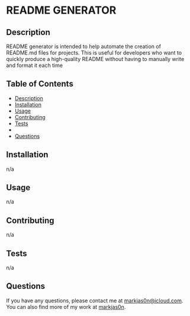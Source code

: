 # README GENERATOR
  
  
  
  ## Description
  README generator is intended to help automate the creation of README.md files for projects. This is useful for developers who want to quickly produce a high-quality README without having to manually write and format it each time
  
  ## Table of Contents
  - [Description](#description)
  - [Installation](#installation)
  - [Usage](#usage)
  - [Contributing](#contributing)
  - [Tests](#tests)
  - 
  - [Questions](#questions)
  
  ## Installation
  n/a
  
  ## Usage
  n/a
  
  ## Contributing
  n/a
  
  ## Tests
  n/a
  
  
  
  ## Questions
  If you have any questions, please contact me at [markjas0n@icloud.com](mailto:markjas0n@icloud.com). You can also find more of my work at [markjas0n](https://github.com/markjas0n).
  